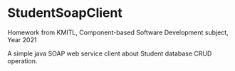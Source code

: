 # StudentSoapClient
Homework from KMITL, Component-based Software Development subject, Year 2021

A simple java SOAP web service client about Student database CRUD operation.
